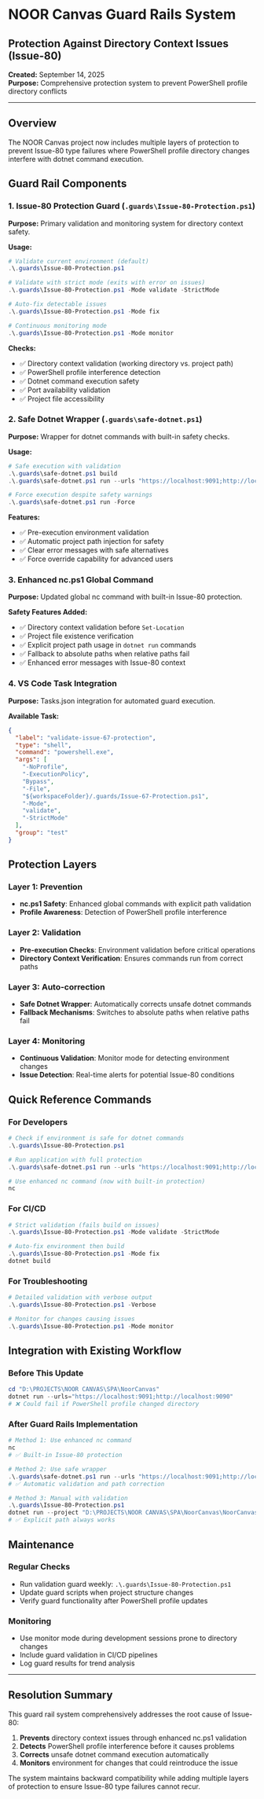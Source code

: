 # NOOR Canvas Guard Rails System

## Protection Against Directory Context Issues (Issue-80)

**Created:** September 14, 2025  
**Purpose:** Comprehensive protection system to prevent PowerShell profile directory conflicts

---

## Overview

The NOOR Canvas project now includes multiple layers of protection to prevent Issue-80 type failures where PowerShell profile directory changes interfere with dotnet command execution.

## Guard Rail Components

### 1. Issue-80 Protection Guard (`.guards\Issue-80-Protection.ps1`)

**Purpose:** Primary validation and monitoring system for directory context safety.

**Usage:**

```powershell
# Validate current environment (default)
.\.guards\Issue-80-Protection.ps1

# Validate with strict mode (exits with error on issues)
.\.guards\Issue-80-Protection.ps1 -Mode validate -StrictMode

# Auto-fix detectable issues
.\.guards\Issue-80-Protection.ps1 -Mode fix

# Continuous monitoring mode
.\.guards\Issue-80-Protection.ps1 -Mode monitor
```

**Checks:**

- ✅ Directory context validation (working directory vs. project path)
- ✅ PowerShell profile interference detection
- ✅ Dotnet command execution safety
- ✅ Port availability validation
- ✅ Project file accessibility

### 2. Safe Dotnet Wrapper (`.guards\safe-dotnet.ps1`)

**Purpose:** Wrapper for dotnet commands with built-in safety checks.

**Usage:**

```powershell
# Safe execution with validation
.\.guards\safe-dotnet.ps1 build
.\.guards\safe-dotnet.ps1 run --urls "https://localhost:9091;http://localhost:9090"

# Force execution despite safety warnings
.\.guards\safe-dotnet.ps1 run -Force
```

**Features:**

- ✅ Pre-execution environment validation
- ✅ Automatic project path injection for safety
- ✅ Clear error messages with safe alternatives
- ✅ Force override capability for advanced users

### 3. Enhanced nc.ps1 Global Command

**Purpose:** Updated global nc command with built-in Issue-80 protection.

**Safety Features Added:**

- ✅ Directory context validation before `Set-Location`
- ✅ Project file existence verification
- ✅ Explicit project path usage in `dotnet run` commands
- ✅ Fallback to absolute paths when relative paths fail
- ✅ Enhanced error messages with Issue-80 context

### 4. VS Code Task Integration

**Purpose:** Tasks.json integration for automated guard execution.

**Available Task:**

```json
{
  "label": "validate-issue-67-protection",
  "type": "shell",
  "command": "powershell.exe",
  "args": [
    "-NoProfile",
    "-ExecutionPolicy",
    "Bypass",
    "-File",
    "${workspaceFolder}/.guards/Issue-67-Protection.ps1",
    "-Mode",
    "validate",
    "-StrictMode"
  ],
  "group": "test"
}
```

## Protection Layers

### Layer 1: Prevention

- **nc.ps1 Safety**: Enhanced global commands with explicit path validation
- **Profile Awareness**: Detection of PowerShell profile interference

### Layer 2: Validation

- **Pre-execution Checks**: Environment validation before critical operations
- **Directory Context Verification**: Ensures commands run from correct paths

### Layer 3: Auto-correction

- **Safe Dotnet Wrapper**: Automatically corrects unsafe dotnet commands
- **Fallback Mechanisms**: Switches to absolute paths when relative paths fail

### Layer 4: Monitoring

- **Continuous Validation**: Monitor mode for detecting environment changes
- **Issue Detection**: Real-time alerts for potential Issue-80 conditions

## Quick Reference Commands

### For Developers

```powershell
# Check if environment is safe for dotnet commands
.\.guards\Issue-80-Protection.ps1

# Run application with full protection
.\.guards\safe-dotnet.ps1 run --urls "https://localhost:9091;http://localhost:9090"

# Use enhanced nc command (now with built-in protection)
nc
```

### For CI/CD

```powershell
# Strict validation (fails build on issues)
.\.guards\Issue-80-Protection.ps1 -Mode validate -StrictMode

# Auto-fix environment then build
.\.guards\Issue-80-Protection.ps1 -Mode fix
dotnet build
```

### For Troubleshooting

```powershell
# Detailed validation with verbose output
.\.guards\Issue-80-Protection.ps1 -Verbose

# Monitor for changes causing issues
.\.guards\Issue-80-Protection.ps1 -Mode monitor
```

## Integration with Existing Workflow

### Before This Update

```powershell
cd "D:\PROJECTS\NOOR CANVAS\SPA\NoorCanvas"
dotnet run --urls="https://localhost:9091;http://localhost:9090"
# ❌ Could fail if PowerShell profile changed directory
```

### After Guard Rails Implementation

```powershell
# Method 1: Use enhanced nc command
nc
# ✅ Built-in Issue-80 protection

# Method 2: Use safe wrapper
.\.guards\safe-dotnet.ps1 run --urls "https://localhost:9091;http://localhost:9090"
# ✅ Automatic validation and path correction

# Method 3: Manual with validation
.\.guards\Issue-80-Protection.ps1
dotnet run --project "D:\PROJECTS\NOOR CANVAS\SPA\NoorCanvas\NoorCanvas.csproj" --urls="https://localhost:9091;http://localhost:9090"
# ✅ Explicit path always works
```

## Maintenance

### Regular Checks

- Run validation guard weekly: `.\.guards\Issue-80-Protection.ps1`
- Update guard scripts when project structure changes
- Verify guard functionality after PowerShell profile updates

### Monitoring

- Use monitor mode during development sessions prone to directory changes
- Include guard validation in CI/CD pipelines
- Log guard results for trend analysis

---

## Resolution Summary

This guard rail system comprehensively addresses the root cause of Issue-80:

1. **Prevents** directory context issues through enhanced nc.ps1 validation
2. **Detects** PowerShell profile interference before it causes problems
3. **Corrects** unsafe dotnet command execution automatically
4. **Monitors** environment for changes that could reintroduce the issue

The system maintains backward compatibility while adding multiple layers of protection to ensure Issue-80 type failures cannot recur.
